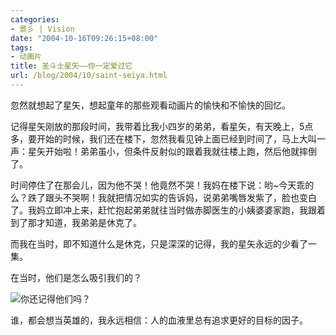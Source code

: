 ```yaml
---
categories:
- 景彡 | Vision
date: "2004-10-16T09:26:15+08:00"
tags:
- 动画片
title: 圣斗士星矢——你一定爱过它
url: /blog/2004/10/saint-seiya.html
---
```

忽然就想起了星矢，想起童年的那些观看动画片的愉快和不愉快的回忆。

记得星矢刚放的那段时间，我带着比我小四岁的弟弟，看星矢，有天晚上，5点多，要开始的时候，我们还在楼下，忽然我看见钟上面已经到时间了，马上大叫一声：星矢开始啦！弟弟虽小，但条件反射似的跟着我就往楼上跑，然后他就摔倒了。

时间停住了在那会儿，因为他不哭！他竟然不哭！我妈在楼下说：哟~今天乖的么？跌了跟头不哭啊！我就把情况如实的告诉妈，说弟弟嘴唇发紫了，脸也变白了。我妈立即冲上来，赶忙抱起弟弟就往当时做赤脚医生的小姨婆婆家跑，我跟着到了那才知道，我弟弟是休克了。

而我在当时，即不知道什么是休克，只是深深的记得，我的星矢永远的少看了一集。

在当时，他们是怎么吸引我们的？

<span class="center">![你还记得他们吗？][1]</span>

谁，都会想当英雄的，我永远相信：人的血液里总有追求更好的目标的因子。


  [1]: /images/posts/saint-seiya.jpg "你还记得他们吗？"